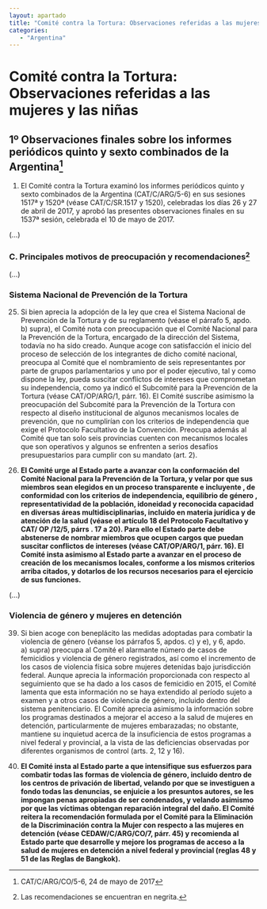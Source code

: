 ```yaml
---
layout: apartado
title: "Comité contra la Tortura: Observaciones referidas a las mujeres y las niñas"
categories:
   - "Argentina"
---
```

# Comité contra la Tortura: Observaciones referidas a las mujeres y las niñas

## 1º Observaciones finales sobre los informes periódicos quinto y sexto combinados de la Argentina[^50]

1. El Comité contra la Tortura examinó los informes periódicos quinto y 
sexto combinados de la Argentina (CAT/C/ARG/5-6) en sus sesiones 1517ª y
1520ª (véase CAT/C/SR.1517 y 1520), celebradas los días 26 y 27 de abril de
2017, y aprobó las presentes observaciones finales en su 1537ª sesión,
celebrada el 10 de mayo de 2017.

(…)

### C. Principales motivos de preocupación y recomendaciones[^51]

(…)

### Sistema Nacional de Prevención de la Tortura

25. Si bien aprecia la adopción de la ley que crea el Sistema Nacional de
Prevención de la Tortura y de su reglamento (véase el párrafo 5, apdo.
b) supra), el Comité nota con preocupación que el Comité Nacional para la
Prevención de la Tortura, encargado de la dirección del Sistema, todavía no
ha sido creado. Aunque acoge con satisfacción el inicio del proceso de
selección de los integrantes de dicho comité nacional, preocupa al Comité
que el nombramiento de seis representantes por parte de grupos
parlamentarios y uno por el poder ejecutivo, tal y como dispone la ley,
pueda suscitar conflictos de intereses que comprometan su independencia,
como ya indicó el Subcomité para la Prevención de la Tortura (véase
CAT/OP/ARG/1, párr. 16). El Comité suscribe asimismo la preocupación del
Subcomité para la Prevención de la Tortura con respecto al diseño
institucional de algunos mecanismos locales de prevención, que no
cumplirían con los criterios de independencia que exige el Protocolo
Facultativo de la Convención. Preocupa además al Comité que tan solo seis
provincias cuenten con mecanismos locales que son operativos y algunos se
enfrenten a serios desafíos presupuestarios para cumplir con su mandato
(art. 2).

26. **El Comité urge al Estado parte a avanzar con la conformación del Comité
Nacional para la Prevención de la Tortura, y velar por que sus miembros
sean elegidos en un proceso transparente e incluyente , de conformidad con
los criterios de independencia, equilibrio de género , representatividad de
la población, idoneidad y reconocida capacidad en diversas áreas
multidisciplinarias, incluido en materia jurídica y de atención de la salud
(véase el artículo 18 del Protocolo Facultativo y CAT/ OP /12/5, párrs . 17
a 20). Para ello el Estado parte debe abstenerse de nombrar miembros que
ocupen cargos que puedan suscitar conflictos de intereses (véase
CAT/OP/ARG/1, párr. 16). El Comité insta asimismo al Estado parte a avanzar
en el proceso de creación de los mecanismos locales, conforme a los mismos
criterios arriba citados, y dotarlos de los recursos necesarios para el
ejercicio de sus funciones.**

(…)

### Violencia de género y mujeres en detención

39. Si bien acoge con beneplácito las medidas adoptadas para combatir la
violencia de género (véanse los párrafos 5, apdos. c) y e), y 6, apdo.
a) supra) preocupa al Comité el alarmante número de casos de femicidios y
violencia de género registrados, así como el incremento de los casos de
violencia física sobre mujeres detenidas bajo jurisdicción federal. Aunque
aprecia la información proporcionada con respecto al seguimiento que se ha
dado a los casos de femicidio en 2015, el Comité lamenta que esta
información no se haya extendido al período sujeto a examen y a otros casos
de violencia de género, incluido dentro del sistema penitenciario. El
Comité aprecia asimismo la información sobre los programas destinados a
mejorar el acceso a la salud de mujeres en detención, particularmente de
mujeres embarazadas; no obstante, mantiene su inquietud acerca de la
insuficiencia de estos programas a nivel federal y provincial, a la vista
de las deficiencias observadas por diferentes organismos de control (arts.
2, 12 y 16).

40. **El Comité insta al Estado parte a que intensifique sus esfuerzos para
combatir todas las formas de violencia de género, incluido dentro de los
centros de privación de libertad, velando por que se investiguen a fondo
todas las denuncias, se enjuicie a los presuntos autores, se les impongan
penas apropiadas de ser condenados, y velando asimismo por que las víctimas
obtengan reparación integral del daño. El Comité reitera la recomendación
formulada por el Comité para la Eliminación de la Discriminación contra la
Mujer con respecto a las mujeres en detención (véase CEDAW/C/ARG/CO/7,
párr. 45) y recomienda al Estado parte que desarrolle y mejore los
programas de acceso a la salud de mujeres en detención a nivel federal y
provincial (reglas 48 y 51 de las Reglas de Bangkok).**


[^50]: CAT/C/ARG/CO/5-6, 24 de mayo de 2017
[^51]: Las recomendaciones se encuentran en negrita.
